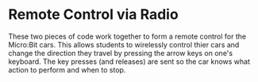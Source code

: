 # Remote Control via Radio
These two pieces of code work together to form a remote control for the Micro:Bit cars. This allows students to wirelessly control thier cars and change the direction they travel by pressing the arrow keys on one's keyboard. The key presses (and releases) are sent so the car knows what action to perform and when to stop.
